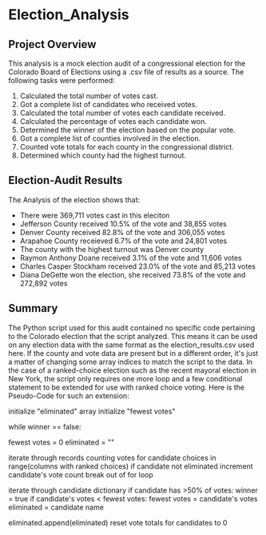 # Election_Analysis

## Project Overview
This analysis is a mock election audit of a congressional election for the Colorado Board of Elections using a .csv file of results as a source. The following tasks were performed:

1. Calculated the total number of votes cast.
2. Got a complete list of candidates who received votes.
3. Calculated the total number of votes each candidate received.
4. Calculated the percentage of votes each candidate won.
5. Determined the winner of the election based on the popular vote.
6. Got a complete list of counties involved in the election.
7. Counted vote totals for each county in the congressional district.
8. Determined which county had the highest turnout.

## Election-Audit Results
The Analysis of the election shows that:

* There were 369,711 votes cast in this eleciton
* Jefferson County received 10.5% of the vote and 38,855 votes
* Denver County received 82.8% of the vote and 306,055 votes
* Arapahoe County receieved 6.7% of the vote and 24,801 votes
* The county with the highest turnout was Denver county
* Raymon Anthony Doane received 3.1% of the vote and 11,606 votes
* Charles Casper Stockham received 23.0% of the vote and 85,213 votes
* Diana DeGette won the election, she received 73.8% of the vote and 272,892 votes

## Summary
The Python script used for this audit contained no specific code pertaining to the Colorado election that the script analyzed. This means it can be used on any election data with the same format as the election_results.csv used here. If the county and vote data are present but in a different order, it's just a matter of changing some array indices to match the script to the data. In the case of a ranked-choice election such as the recent mayoral election in New York, the script only requires one more loop and a few conditional statement to be extended for use with ranked choice voting. Here is the Pseudo-Code for such an extension:

initialize "eliminated" array
initialize "fewest votes"

while winner == false:

  fewest votes = 0
  eliminated = ""

  iterate through records counting votes
    for candidate choices in range(columns with ranked choices)
      if candidate not eliminated
        increment candidate's vote count
        break out of for loop

  iterate through candidate dictionary
    if candidate has >50% of votes:
      winner = true
    if candidate's votes < fewest votes:
      fewest votes = candidate's votes
      eliminated = candidate name
    
  eliminated.append(eliminated)
  reset vote totals for candidates to 0
